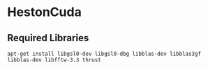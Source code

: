 HestonCuda
====================
## Required Libraries
	apt-get install libgsl0-dev libgsl0-dbg libblas-dev libblas3gf libblas-dev libfftw-3.3 thrust
